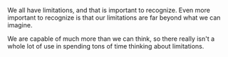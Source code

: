 We all have limitations, and that is important to recognize. Even more important to recognize is that our limitations are far beyond what we can imagine.

We are capable of much more than we can think, so there really isn't a whole lot of use in spending tons of time thinking about limitations.